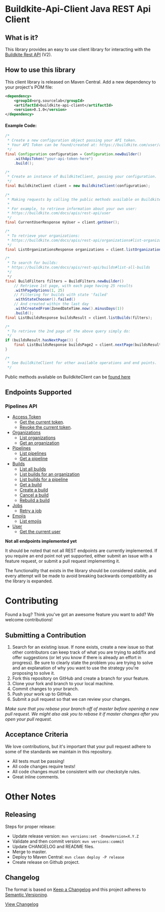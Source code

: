 # Buildkite-Api-Client Java REST Api Client

## What is it?

This library provides an easy to use client library for interacting with the [Buildkite Rest API](https://buildkite.com/docs/apis/rest-api) (V2).

## How to use this library

This client library is released on Maven Central.  Add a new dependency to your project's POM file:

```xml
<dependency>
    <groupId>org.sourcelab</groupId>
    <artifactId>buildkite-api-client</artifactId>
    <version>0.1.0</version>
</dependency>
```


#### Example Code:
```java
/*
 * Create a new configuration object passing your API token.
 * Your API Token can be found/created at: https://buildkite.com/user/api-access-tokens
 */
final Configuration configuration = Configuration.newBuilder()
    .withApiToken("your-api-token-here")
    .build();

/*
 * Create an instance of BuildkiteClient, passing your configuration.
 */
final BuildkiteClient client = new BuildkiteClient(configuration);
    
/*
 * Making requests by calling the public methods available on BuildkiteClient.
 * 
 * For example, to retrieve information about your own user:
 * https://buildkite.com/docs/apis/rest-api/user
 */
final CurrentUserResponse myUser = client.getUser();

/*
 * To retrieve your organizations:
 * https://buildkite.com/docs/apis/rest-api/organizations#list-organizations
 */
final ListOrganizationsResponse organizations = client.listOrganizations();

/*
 * To search for builds:  
 * https://buildkite.com/docs/apis/rest-api/builds#list-all-builds   
 */
 */
final BuildFilters filters = BuildFilters.newBuilder()
    // Retrieve 1st page, with each page having 25 results
    .withPageOptions(1, 25)
    // Filtering for builds with state 'failed'
    .withStateChooser().failed()
    // And created within the last day
    .withCreatedFrom(ZonedDateTime.now().minusDays(1))
    .build();
final ListBuildsResponse buildsResult = client.listBuilds(filters);

/*
 * To retrieve the 2nd page of the above query simply do:   
 */
if (buildsResult.hasNextPage()) {
    final ListBuildsResponse buildsPage2 = client.nextPage(buildsResult);
}

/*
 * See BuildkiteClient for other available operations and end points.
 */
```

Public methods available on BuildkiteClient can be [found here](src/main/java/org/sourcelab/buildkite/api/client/BuildkiteClient.java#L111)

## Endpoints Supported
### Pipelines API
- [Access Token](https://buildkite.com/docs/apis/rest-api/access-token)
  - [Get the current token](https://buildkite.com/docs/apis/rest-api/access-token#get-the-current-token).
  - [Revoke the current token](https://buildkite.com/docs/apis/rest-api/access-token#revoke-the-current-token).
- [Organizations](https://buildkite.com/docs/apis/rest-api/organizations)
  - [List organizations](https://buildkite.com/docs/apis/rest-api/organizations#list-organizations)
  - [Get an organization](https://buildkite.com/docs/apis/rest-api/organizations#get-an-organization)
- [Pipelines](https://buildkite.com/docs/apis/rest-api/pipelines)
  - [List pipelines](https://buildkite.com/docs/apis/rest-api/pipelines#list-pipelines)
  - [Get a pipeline](https://buildkite.com/docs/apis/rest-api/pipelines#get-a-pipeline)
- [Builds](https://buildkite.com/docs/apis/rest-api/builds)
  - [List all builds](https://buildkite.com/docs/apis/rest-api/builds#list-all-builds)
  - [List builds for an organization](https://buildkite.com/docs/apis/rest-api/builds#list-builds-for-an-organization)
  - [List builds for a pipeline](https://buildkite.com/docs/apis/rest-api/builds#list-builds-for-a-pipeline)
  - [Get a build](https://buildkite.com/docs/apis/rest-api/builds#get-a-build)
  - [Create a build](https://buildkite.com/docs/apis/rest-api/builds#create-a-build)
  - [Cancel a build](https://buildkite.com/docs/apis/rest-api/builds#cancel-a-build)
  - [Rebuild a build](https://buildkite.com/docs/apis/rest-api/builds#rebuild-a-build)
- [Jobs](https://buildkite.com/docs/apis/rest-api/jobs)
  - [Retry a job](https://buildkite.com/docs/apis/rest-api/jobs#retry-a-job)
- [Emojis](https://buildkite.com/docs/apis/rest-api/emojis)
  - [List emojis](https://buildkite.com/docs/apis/rest-api/emojis#list-emojis)
- [User](https://buildkite.com/docs/apis/rest-api/user)
  - [Get the current user](https://buildkite.com/docs/apis/rest-api/user#get-the-current-user)

**Not all endpoints implemented yet**

It should be noted that not all REST endpoints are currently implemented. If you require an end point not yet supported, either submit an issue with a feature request, or submit a pull request implementing it.

The functionality that exists in the library should be considered stable, and every attempt will be made to avoid breaking backwards
compatibility as the library is expanded. 

# Contributing

Found a bug? Think you've got an awesome feature you want to add? We welcome contributions!


## Submitting a Contribution

1. Search for an existing issue. If none exists, create a new issue so that other contributors can keep track of what you are trying to add/fix and offer suggestions (or let you know if there is already an effort in progress).  Be sure to clearly state the problem you are trying to solve and an explanation of why you want to use the strategy you're proposing to solve it.
1. Fork this repository on GitHub and create a branch for your feature.
1. Clone your fork and branch to your local machine.
1. Commit changes to your branch.
1. Push your work up to GitHub.
1. Submit a pull request so that we can review your changes.

*Make sure that you rebase your branch off of master before opening a new pull request. We might also ask you to rebase it if master changes after you open your pull request.*

## Acceptance Criteria

We love contributions, but it's important that your pull request adhere to some of the standards we maintain in this repository.

- All tests must be passing!
- All code changes require tests!
- All code changes must be consistent with our checkstyle rules.
- Great inline comments.

# Other Notes

## Releasing

Steps for proper release:
- Update release version: `mvn versions:set -DnewVersion=X.Y.Z`
- Validate and then commit version: `mvn versions:commit`
- Update CHANGELOG and README files.
- Merge to master.
- Deploy to Maven Central: `mvn clean deploy -P release`
- Create release on Github project.


## Changelog

The format is based on [Keep a Changelog](http://keepachangelog.com/)
and this project adheres to [Semantic Versioning](http://semver.org/).

[View Changelog](CHANGELOG.md)



